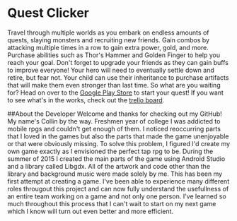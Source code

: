# Quest Clicker
Travel through multiple worlds as you embark on endless amounts of quests, slaying monsters and recruiting new friends.
Gain combos by attacking multiple times in a row to gain extra power, gold, and more. Purchase abilities such as 
Thor's Hammer and Golden Finger to help you reach your goal. Don't forget to upgrade your friends as they can gain buffs 
to improve everyone! Your hero will need to eventually settle down and retire, but fear not. Your child
can use their inheritance to purchase artifacts that will make them even stronger than last time. So what are you
waiting for? Head on over to the [Google Play Store](https://play.google.com/store/apps/details?id=com.tophattiger.questclicker.android)
to start your quest! If you want to see what's in the works, check out the [trello board](https://trello.com/b/r3O9ZZ5n/quest-clicker).

##About the Developer
Welcome and thanks for checking out my GitHub! My name's Collin by the way. Freshmen year of college I was addicted to mobile rpgs and couldn't get enough of them. I noticed reoccurring
parts that I loved in the games but also the parts that made the game unenjoyable or that were obviously
missing. To solve this problem, I figured I'd create my own game exactly as I envisioned the perfect tap rpg to be.
During the summer of 2015 I created the main parts of the game using Android Studio and a library called Libgdx. All of
the artwork and code other than the library and background music were made solely by me. This has been my first 
attempt at creating a game. I've been able to experience many different
roles througout this project and can now fully understand the usefullness of an entire team working on a game
and not only one person. I've learned so much throughout this process that I can't wait to start on my next game which 
I know will turn out even better and more efficient. 

